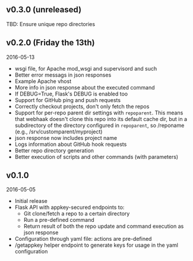 ## v0.3.0 (unreleased)

TBD: Ensure unique repo directories


## v0.2.0 (Friday the 13th)

2016-05-13

- wsgi file, for Apache mod_wsgi and supervisord and such
- Better error messags in json responses
- Example Apache vhost
- More info in json response about the executed command
- If DEBUG=True, Flask's DEBUG is enabled too
- Support for GitHub ping and push requests
- Correctly checkout projects, don't only fetch the repos
- Support for per-repo parent dir settings with `repoparent`.
  This means that webhaak doesn't clone this repo into its default cache dir, but in a subdirectory of
  the directory configured in `repoparent`, so <repoparent>/reponame (e.g., /srv/customparent/myproject)
- json response now includes project name
- Logs information about GitHub hook requests
- Better repo directory generation
- Better execution of scripts and other commands (with parameters)


## v0.1.0

2016-05-05

- Initial release
- Flask API with appkey-secured endpoints to:
  - Git clone/fetch a repo to a certain directory
  - Run a pre-defined command
  - Return result of both the repo update and command execution as json response
- Configuration through yaml file: actions are pre-defined
- /getappkey helper endpoint to generate keys for usage in the yaml configuration
